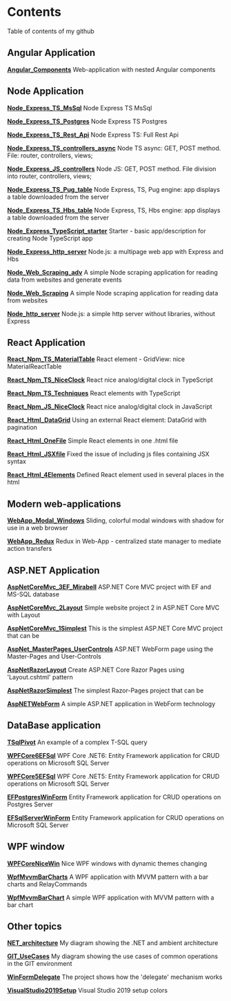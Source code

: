 # Contents
Table of contents of my github
## Angular Application

[**Angular_Components**](https://github.com/janluksoft/Angular_Components) Web-application with nested Angular components 

## Node Application

[**Node_Express_TS_MsSql**](https://github.com/janluksoft/Node_Express_TS_MsSql) Node Express TS MsSql

[**Node_Express_TS_Postgres**](https://github.com/janluksoft/Node_Express_TS_Postgres) Node Express TS Postgres

[**Node_Express_TS_Rest_Api**](https://github.com/janluksoft/Node_Express_TS_Rest_Api) Node Express TS: Full Rest Api

[**Node_Express_TS_controllers_async**](https://github.com/janluksoft/Node_Express_TS_controllers_async) Node TS async: GET, POST method. File: router, controllers, views;

[**Node_Express_JS_controllers**](https://github.com/janluksoft/Node_Express_JS_controllers) Node JS: GET, POST method. File division into router, controllers, views;

[**Node_Express_TS_Pug_table**](https://github.com/janluksoft/Node_Express_TS_Pug_table) Node Express, TS, Pug engine: app displays a table downloaded from the server

[**Node_Express_TS_Hbs_table**](https://github.com/janluksoft/Node_Express_TS_Hbs_table) Node Express, TS, Hbs engine: app displays a table downloaded from the server 

[**Node_Express_TypeScript_starter**](https://github.com/janluksoft/Node_Express_TypeScript_starter) Starter - basic app/description for creating Node TypeScript app

[**Node_Express_http_server**](https://github.com/janluksoft/Node_Express_http_server) Node.js: a multipage web app with Express and Hbs

[**Node_Web_Scraping_adv**](https://github.com/janluksoft/Node_Web_Scraping_adv) A simple Node scraping application for reading data from websites and generate events

[**Node_Web_Scraping**](https://github.com/janluksoft/Node_Web_Scraping) A simple Node scraping application for reading data from websites

[**Node_http_server**](https://github.com/janluksoft/Node_http_server) Node.js: a simple http server without libraries, without Express

## React Application

[**React_Npm_TS_MaterialTable**](https://github.com/janluksoft/React_Npm_TS_MaterialTable) React element - GridView: nice MaterialReactTable 

[**React_Npm_TS_NiceClock**](https://github.com/janluksoft/React_Npm_TS_NiceClock) React nice analog/digital clock in TypeScript 

[**React_Npm_TS_Techniques**](https://github.com/janluksoft/React_Npm_TS_Techniques) React elements with TypeScript

[**React_Npm_JS_NiceClock**](https://github.com/janluksoft/React_Npm_JS_NiceClock) React nice analog/digital clock in JavaScript 

[**React_Html_DataGrid**](https://github.com/janluksoft/React_Html_DataGrid) Using an external React element: DataGrid with pagination

[**React_Html_OneFile**](https://github.com/janluksoft/React_Html_OneFile) Simple React elements in one .html file

[**React_Html_JSXfile**](https://github.com/janluksoft/React_Html_JSXfile) Fixed the issue of including js files containing JSX syntax 

[**React_Html_4Elements**](https://github.com/janluksoft/React_Html_4Elements) Defined React element used in several places in the html

## Modern web-applications

[**WebApp_Modal_Windows**](https://github.com/janluksoft/WebApp_Modal_Windows) Sliding, colorful modal windows with shadow for use in a web browser 

[**WebApp_Redux**](https://github.com/janluksoft/WebApp_Redux) Redux in Web-App - centralized state manager to mediate action transfers 

## ASP.NET Application

[**AspNetCoreMvc_3EF_Mirabell**](https://github.com/janluksoft/AspNetCoreMvc_3EF_Mirabell)	ASP.NET Core MVC project with EF and MS-SQL database

[**AspNetCoreMvc_2Layout**](https://github.com/janluksoft/AspNetCoreMvc_2Layout)	Simple website project 2 in ASP.NET Core MVC with Layout	

[**AspNetCoreMvc_1Simplest**](https://github.com/janluksoft/AspNetCoreMvc_1Simplest)	This is the simplest ASP.NET Core MVC project that can be	

[**AspNet_MasterPages_UserControls**](https://github.com/janluksoft/Net_MasterPages_UserControls)	ASP.NET WebForm page using the Master-Pages and User-Controls

[**AspNetRazorLayout**](https://github.com/janluksoft/AspNetRazorLayout)	Create ASP.NET Core Razor Pages using 'Layout.cshtml' pattern

[**AspNetRazorSimplest**](https://github.com/janluksoft/AspNetRazorSimplest)	The simplest Razor-Pages project that can be

[**AspNETWebForm**](https://github.com/janluksoft/AspNETWebForm)	A simple ASP.NET application in WebForm technology 


## DataBase application

[**TSqlPivot**](https://github.com/janluksoft/TSqlPivot)	An example of a complex T-SQL query

[**WPFCore6EFSql**](https://github.com/janluksoft/WPFCore6EFSql)		WPF Core .NET6: Entity Framework application for CRUD operations on Microsoft SQL Server 	

[**WPFCore5EFSql**](https://github.com/janluksoft/WPFCore5EFSql)	WPF Core .NET5: Entity Framework application for CRUD operations on Microsoft SQL Server

[**EFPostgresWinForm**](https://github.com/janluksoft/EFPostgresWinForm)	Entity Framework application for CRUD operations on Postgres Server 	

[**EFSqlServerWinForm**](https://github.com/janluksoft/EFSqlServerWinForm)	Entity Framework application for CRUD operations on Microsoft SQL Server 


## WPF window

[**WPFCoreNiceWin**](https://github.com/janluksoft/WPFCoreNiceWin)	Nice WPF windows with dynamic themes changing

[**WpfMvvmBarCharts**](https://github.com/janluksoft/WpfMvvmBarCharts)	A WPF application with MVVM pattern with a bar charts and RelayCommands

[**WpfMvvmBarChart**](https://github.com/janluksoft/WpfMvvmBarChart)		A simple WPF application with MVVM pattern with a bar chart 



## Other topics

[**NET_architecture**](https://github.com/janluksoft/NET_architecture)		My diagram showing the .NET and ambient architecture

[**GIT_UseCases**](https://github.com/janluksoft/GIT_UseCases)		 My diagram showing the use cases of common operations in the GIT environment 

[**WinFormDelegate**](https://github.com/janluksoft/WinFormDelegate)		The project shows how the 'delegate' mechanism works 

[**VisualStudio2019Setup**](https://github.com/janluksoft/VisualStudio2019Setup)	Visual Studio 2019 setup colors	
